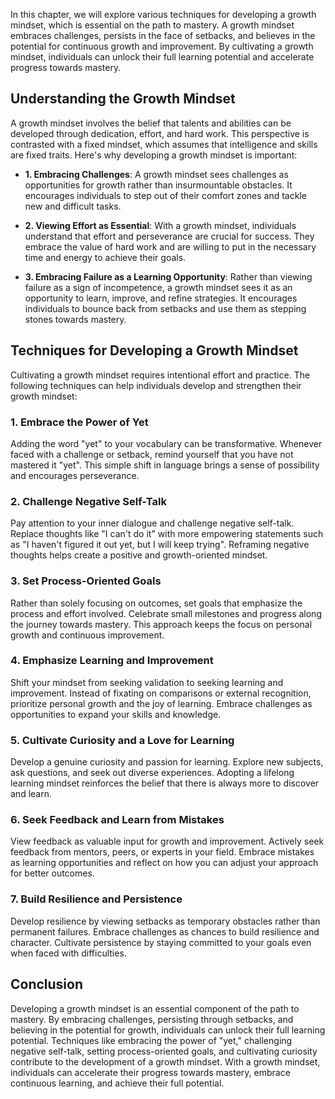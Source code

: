 
In this chapter, we will explore various techniques for developing a growth mindset, which is essential on the path to mastery. A growth mindset embraces challenges, persists in the face of setbacks, and believes in the potential for continuous growth and improvement. By cultivating a growth mindset, individuals can unlock their full learning potential and accelerate progress towards mastery.

Understanding the Growth Mindset
--------------------------------

A growth mindset involves the belief that talents and abilities can be developed through dedication, effort, and hard work. This perspective is contrasted with a fixed mindset, which assumes that intelligence and skills are fixed traits. Here's why developing a growth mindset is important:

* **1. Embracing Challenges**: A growth mindset sees challenges as opportunities for growth rather than insurmountable obstacles. It encourages individuals to step out of their comfort zones and tackle new and difficult tasks.

* **2. Viewing Effort as Essential**: With a growth mindset, individuals understand that effort and perseverance are crucial for success. They embrace the value of hard work and are willing to put in the necessary time and energy to achieve their goals.

* **3. Embracing Failure as a Learning Opportunity**: Rather than viewing failure as a sign of incompetence, a growth mindset sees it as an opportunity to learn, improve, and refine strategies. It encourages individuals to bounce back from setbacks and use them as stepping stones towards mastery.

Techniques for Developing a Growth Mindset
------------------------------------------

Cultivating a growth mindset requires intentional effort and practice. The following techniques can help individuals develop and strengthen their growth mindset:

### 1. Embrace the Power of Yet

Adding the word "yet" to your vocabulary can be transformative. Whenever faced with a challenge or setback, remind yourself that you have not mastered it "yet". This simple shift in language brings a sense of possibility and encourages perseverance.

### 2. Challenge Negative Self-Talk

Pay attention to your inner dialogue and challenge negative self-talk. Replace thoughts like "I can't do it" with more empowering statements such as "I haven't figured it out yet, but I will keep trying". Reframing negative thoughts helps create a positive and growth-oriented mindset.

### 3. Set Process-Oriented Goals

Rather than solely focusing on outcomes, set goals that emphasize the process and effort involved. Celebrate small milestones and progress along the journey towards mastery. This approach keeps the focus on personal growth and continuous improvement.

### 4. Emphasize Learning and Improvement

Shift your mindset from seeking validation to seeking learning and improvement. Instead of fixating on comparisons or external recognition, prioritize personal growth and the joy of learning. Embrace challenges as opportunities to expand your skills and knowledge.

### 5. Cultivate Curiosity and a Love for Learning

Develop a genuine curiosity and passion for learning. Explore new subjects, ask questions, and seek out diverse experiences. Adopting a lifelong learning mindset reinforces the belief that there is always more to discover and learn.

### 6. Seek Feedback and Learn from Mistakes

View feedback as valuable input for growth and improvement. Actively seek feedback from mentors, peers, or experts in your field. Embrace mistakes as learning opportunities and reflect on how you can adjust your approach for better outcomes.

### 7. Build Resilience and Persistence

Develop resilience by viewing setbacks as temporary obstacles rather than permanent failures. Embrace challenges as chances to build resilience and character. Cultivate persistence by staying committed to your goals even when faced with difficulties.

Conclusion
----------

Developing a growth mindset is an essential component of the path to mastery. By embracing challenges, persisting through setbacks, and believing in the potential for growth, individuals can unlock their full learning potential. Techniques like embracing the power of "yet," challenging negative self-talk, setting process-oriented goals, and cultivating curiosity contribute to the development of a growth mindset. With a growth mindset, individuals can accelerate their progress towards mastery, embrace continuous learning, and achieve their full potential.
